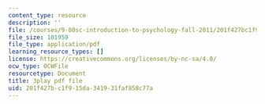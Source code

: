 ```yaml
---
content_type: resource
description: ''
file: /courses/9-00sc-introduction-to-psychology-fall-2011/201f427bc1f915da341931faf858c77a_SjjGiqf96rI.pdf
file_size: 101959
file_type: application/pdf
learning_resource_types: []
license: https://creativecommons.org/licenses/by-nc-sa/4.0/
ocw_type: OCWFile
resourcetype: Document
title: 3play pdf file
uid: 201f427b-c1f9-15da-3419-31faf858c77a
---
```

